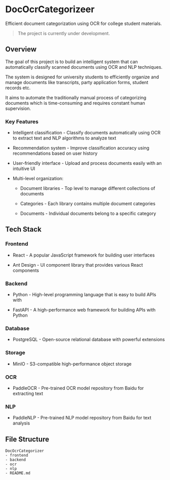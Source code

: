 # DocOcrCategorizeer
 Efficient document categorization using OCR for college student materials.
> The project is currently under development.

## Overview

The goal of this project is to build an intelligent system that can automatically classify scanned documents using OCR and NLP techniques. 

The system is designed for university students to efficiently organize and manage documents like transcripts, party application forms, student records etc. 

It aims to automate the traditionally manual process of categorizing documents which is time-consuming and requires constant human supervision.

### Key Features

- Intelligent classification - Classify documents automatically using OCR to extract text and NLP algorithms to analyze text

- Recommendation system - Improve classification accuracy using recommendations based on user history

- User-friendly interface - Upload and process documents easily with an intuitive UI

- Multi-level organization:
  
  - Document libraries - Top level to manage different collections of documents
  
  - Categories - Each library contains multiple document categories
  
  - Documents - Individual documents belong to a specific category

## Tech Stack

### Frontend

- React - A popular JavaScript framework for building user interfaces

- Ant Design - UI component library that provides various React components

### Backend

- Python - High-level programming language that is easy to build APIs with

- FastAPI - A high-performance web framework for building APIs with Python

### Database

- PostgreSQL - Open-source relational database with powerful extensions

### Storage

- MinIO - S3-compatible high-performance object storage

### OCR

- PaddleOCR - Pre-trained OCR model repository from Baidu for extracting text

### NLP

- PaddleNLP - Pre-trained NLP model repository from Baidu for text analysis

## File Structure

```
DocOcrCategorizer
- frontend
- backend
- ocr
- nlp
- README.md
```
